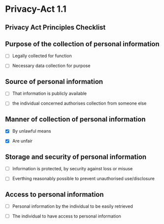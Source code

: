 # Privacy-Act 1.1

## Privacy Act Principles Checklist

## Purpose of the collection of personal information

-[ ] Legally collected for function

-[ ] Necessary data collection for purpose

## Source of personal information

-[ ] That information is publicly available

-[ ] the individual concerned authorises collection from someone else

## Manner of collection of personal information

-[x] By unlawful means

-[x] Are unfair

## Storage and security of personal information

-[ ] Information is protected, by security against loss or misuse

-[ ] Everthing reasonably possible to prevent unauthorised use/disclosure

## Access to personal information

-[ ] Personal information by the individual to be easily retrieved

-[ ] The individual to have access to personal information


